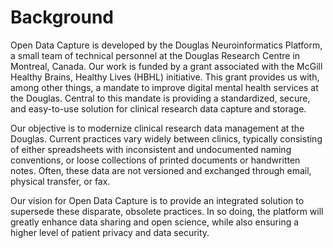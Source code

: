 # Background

Open Data Capture is developed by the Douglas Neuroinformatics Platform, a small team of technical personnel at the Douglas Research Centre in Montreal, Canada. Our work is funded by a grant associated with the McGill Healthy Brains, Healthy Lives (HBHL) initiative. This grant provides us with, among other things, a mandate to improve digital mental health services at the Douglas. Central to this mandate is providing a standardized, secure, and easy-to-use solution for clinical research data capture and storage.

Our objective is to modernize clinical research data management at the Douglas. Current practices vary widely between clinics, typically consisting of either spreadsheets with inconsistent and undocumented naming conventions, or loose collections of printed documents or handwritten notes. Often, these data are not versioned and exchanged through email, physical transfer, or fax.

Our vision for Open Data Capture is to provide an integrated solution to supersede these disparate, obsolete practices. In so doing, the platform will greatly enhance data sharing and open science, while also ensuring a higher level of patient privacy and data security.
